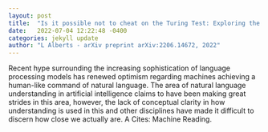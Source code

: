 ```yaml
---
layout: post
title:  "Is it possible not to cheat on the Turing Test: Exploring the potential and challenges for true natural language understanding by computers"
date:   2022-07-04 12:22:48 -0400
categories: jekyll update
author: "L Alberts - arXiv preprint arXiv:2206.14672, 2022"
---
```

Recent hype surrounding the increasing sophistication of language processing models has renewed optimism regarding machines achieving a human-like command of natural language. The area of natural language understanding in artificial intelligence claims to have been making great strides in this area, however, the lack of conceptual clarity in how understanding is used in this and other disciplines have made it difficult to discern how close we actually are. A 
Cites: Machine Reading.